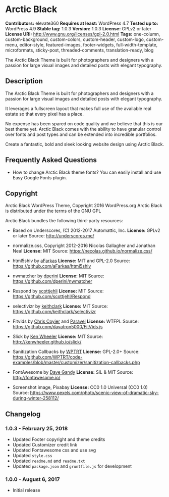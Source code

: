 # Arctic Black

**Contributors:** elevate360
**Requires at least:** WordPress 4.7
**Tested up to:** WordPress 4.9
**Stable tag:** 1.0.3
**Version:** 1.0.3
**License:** GPLv2 or later
**License URI:** http://www.gnu.org/licenses/gpl-2.0.html
**Tags:** one-column, custom-background, custom-colors, custom-header, custom-logo, custom-menu, editor-style, featured-images, footer-widgets, full-width-template, microformats, sticky-post, threaded-comments, translation-ready, blog

The Arctic Black Theme is built for photographers and designers with a passion for large visual images and detailed posts with elegant typography.

## Description

The Arctic Black Theme is built for photographers and designers with a passion for large visual images and detailed posts with elegant typography.

It leverages a fullscreen layout that makes full use of the available real estate so that every pixel has a place.

No expense has been spared on code quality and we believe that this is our best theme yet.
Arctic Black comes with the ability to have granular control over fonts and post types and can be extended into incredible portfolios.

Create a fantastic, bold and sleek looking website design using Arctic Black.


## Frequently Asked Questions

- How to change Arctic Black theme fonts?
You can easily install and use Easy Google Fonts plugin.

## Copyright

Arctic Black WordPress Theme, Copyright 2016 WordPress.org
Arctic Black is distributed under the terms of the GNU GPL

Arctic Black bundles the following third-party resources:

- Based on Underscores, (C) 2012-2017 Automattic, Inc.
**License:** GPLv2 or later
Source: http://underscores.me/

- normalize.css, Copyright 2012-2016 Nicolas Gallagher and Jonathan Neal
**License:** MIT
Source: https://necolas.github.io/normalize.css/

- html5shiv by [aFarkas](https://github.com/aFarkas)
**License:** MIT and GPL-2.0
Source: https://github.com/aFarkas/html5shiv

- nwmatcher by [dperini](https://github.com/dperini)
**License:** MIT
Source: https://github.com/dperini/nwmatcher

- Respond by [scottjehli](https://github.com/scottjehli)
**License:** MIT
Source: https://github.com/scottjehl/Respond

- selectivizr by [keithclark](https://github.com/keithclark)
**License:** MIT
Source: https://github.com/keithclark/selectivizr

- Fitvids by [Chris Coyier](http://chriscoyier.net/) and [Paravel](http://paravelinc.com/)
**License:** WTFPL
Source: https://github.com/davatron5000/FitVids.js

- Slick by [Ken Wheeler](https://github.com/kenwheeler)
**License:** MIT
Source: http://kenwheeler.github.io/slick/

- Sanitization Callbacks by [WPTRT](https://github.com/WPTRT)
**License:** GPL-2.0+
Source: https://github.com/WPTRT/code-examples/blob/master/customizer/sanitization-callbacks.php

- FontAwesome by [Dave Gandy](http://twitter.com/davegandy)
**License:** SIL & MIT
Source: http://fontawesome.io/

- Screenshot image, Pixabay
**License:** CC0 1.0 Universal (CC0 1.0)
Source: https://www.pexels.com/photo/scenic-view-of-dramatic-sky-during-winter-258112/

## Changelog

### 1.0.3 - February 25, 2018
* Updated Footer copyright and theme credits
* Updated Customizer credit link
* Updated Fontawesome css and use svg
* Updated `style.css`
* Updated `readme.md` and `readme.txt`
* Updated `package.json` and `gruntfile.js` for development

### 1.0.0 - August 6, 2017
* Initial release
